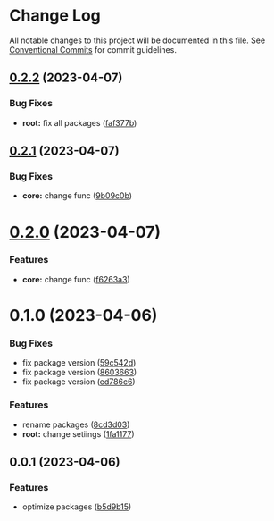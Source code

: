 # Change Log

All notable changes to this project will be documented in this file.
See [Conventional Commits](https://conventionalcommits.org) for commit guidelines.

## [0.2.2](https://github.com/SeniorIgor/lerna-monorepo/compare/@senior_org/core@0.2.1...@senior_org/core@0.2.2) (2023-04-07)


### Bug Fixes

* **root:** fix all packages ([faf377b](https://github.com/SeniorIgor/lerna-monorepo/commit/faf377bf2cd4d000c89308636bb589f9a2a19e36))





## [0.2.1](https://github.com/SeniorIgor/lerna-monorepo/compare/@senior_org/core@0.2.0...@senior_org/core@0.2.1) (2023-04-07)


### Bug Fixes

* **core:** change func ([9b09c0b](https://github.com/SeniorIgor/lerna-monorepo/commit/9b09c0bc69f4eb87b6f7c4fdc58f801846fba747))





# [0.2.0](https://github.com/SeniorIgor/lerna-monorepo/compare/@senior_org/core@0.1.0...@senior_org/core@0.2.0) (2023-04-07)


### Features

* **core:** change func ([f6263a3](https://github.com/SeniorIgor/lerna-monorepo/commit/f6263a3281be164c95f9884f39eb2663ea87f1dd))





# 0.1.0 (2023-04-06)


### Bug Fixes

* fix package version ([59c542d](https://github.com/SeniorIgor/lerna-monorepo/commit/59c542d50d2895f3d5cad3bd66de65a6304545a5))
* fix package version ([8603663](https://github.com/SeniorIgor/lerna-monorepo/commit/8603663c81ef9a42ffa6b3231dc4099bbae387ea))
* fix package version ([ed786c6](https://github.com/SeniorIgor/lerna-monorepo/commit/ed786c6a153d0096b3b276c4f0c6025879096c66))


### Features

* rename packages ([8cd3d03](https://github.com/SeniorIgor/lerna-monorepo/commit/8cd3d03700e5dc30a19396c07efe1cf331d1d37d))
* **root:** change setiings ([1fa1177](https://github.com/SeniorIgor/lerna-monorepo/commit/1fa1177cb78f71aded1d9c95feedf1246308cb99))



## 0.0.1 (2023-04-06)


### Features

* optimize packages ([b5d9b15](https://github.com/SeniorIgor/lerna-monorepo/commit/b5d9b1533d9055ed128ac5cf85fa40dfc67728bd))
